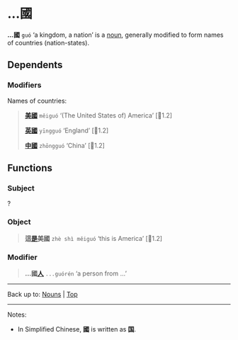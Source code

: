 # ...國

**...國** `guó` ‘a kingdom, a nation’ is a [noun](index.md), generally modified to form names of countries (nation-states). 

## Dependents

### Modifiers

Names of countries:
> **[美國](nouns/美國.md)** `měiguó` ‘(The United States of) America’ \[🦉1.2\]
>
> **[英國](nouns/英國.md)** `yīngguó` ‘England’ \[🦉1.2\]
>
> **[中國](nouns/中國.md)** `zhōngguó` ‘China’ \[🦉1.2\]

## Functions

### Subject

?

### Object

> **這[是](../verbs/是.md)美國** `zhè shì měiguó` ‘this is America’ \[🦉1.2\]

### Modifier

> **...國[人](人.md)** `...guórén` ‘a person from ...’

----

Back up to: [Nouns](index.md) | [Top](../index.md)

----

Notes:
- In Simplified Chinese, **國** is written as **国**.
